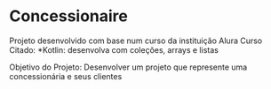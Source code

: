 # Concessionaire

Projeto desenvolvido com base num curso da instituição Alura
            Curso Citado:
           *Kotlin: desenvolva com coleções, arrays e listas
           
Objetivo do Projeto: 
    Desenvolver um projeto que represente uma concessionária e seus clientes 
